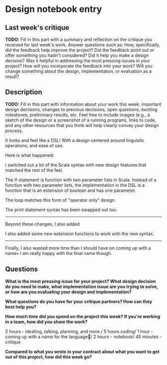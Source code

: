 # Design notebook entry

## Last week's critique

**TODO:** Fill in this part with a summary and reflection on the critique you received for
last week's work. Answer questions such as:  How, specifically, did the feedback help
improve the project? Did the feedback point out or offer something you hadn't considered?
Did it help you make a design decision? Was it helpful in addressing the most pressing
issues in your project? How will you incorporate the feedback into your work? Will you
change something about the design, implementation, or evaluation as a result?

## Description

**TODO:** Fill in this part with information about your work this week:
important design decisions, changes to previous decisions, open questions,
exciting milestones, preliminary results, etc. Feel free to include images
(e.g., a sketch of the design or a screenshot of a running program), links to
code, and any other resources that you think will help clearly convey your
design process.

It looks and feel like a DSL! With a design centered around linguistic operations, and ease of use. 

Here is what happened:

I switched out a lot of the Scala syntax with new design features that matched the rest of the feel. 

The if-statement is function with two parameter lists in Scala. Instead of a function with two parameter lists, the implementation in the DSL is a function that is an extension of boolean and has one parameter.

The loop matches this form of "operator only" design. 


The print statement syntax has been swapped out too. 

----

Beyond these changes, I also added 

I also added some new extension functions to work with the new syntax. 

---

Finally, I also wasted more time than I should have on coming up with a name💀 I am really happy with the final name though. 

## Questions

**What is the most pressing issue for your project? What design decision do
you need to make, what implementation issue are you trying to solve, or how
are you evaluating your design and implementation?**

**What questions do you have for your critique partners? How can they best help
you?**

**How much time did you spend on the project this week? If you're working in a
team, how did you share the work?**

2 hours - ideating, talking, planning, and more./
5 hours coding/
1 hour - coming up with a name for the language👀/
2 hours - notebook/
45 minutes - critique


**Compared to what you wrote in your contract about what you want to get out of this
project, how did this week go?**
